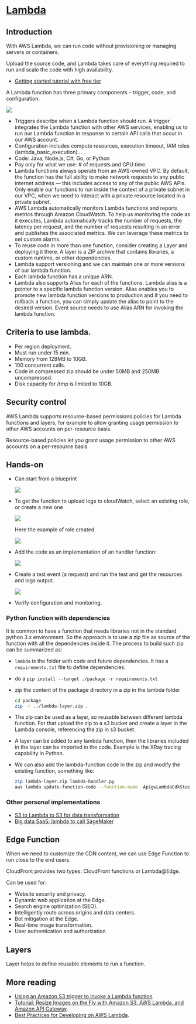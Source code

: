 # [Lambda]()

## Introduction

With AWS Lambda, we can run code without provisioning or managing servers or containers.

Upload the source code, and Lambda takes care of everything required to run and scale the code with high availability.

* [Getting started tutorial with free tier](https://aws.amazon.com/getting-started/hands-on/run-serverless-code/)

A  Lambda function has three primary components – trigger, code, and configuration.

![](./images/lambda-fct-0.png)

* Triggers describe when a Lambda function should run. A trigger integrates the Lambda function with other AWS services, enabling us to run our Lambda function in response to certain API calls that occur in our AWS account.
* Configuration includes compute resources, execution timeout, IAM roles (lambda_basic_execution)...
* Code: Java, Node.js, C#, Go, or Python
* Pay only for what we use: # of requests and CPU time.
* Lambda functions always operate from an AWS-owned VPC. By default, the function has the full ability to make network requests to any public internet address — this includes access to any of the public AWS APIs. Only enable our functions to run inside the context of a private subnet in our VPC, when we need to interact with a private resource located in a private subnet.
* AWS Lambda automatically monitors Lambda functions and reports metrics through Amazon CloudWatch. To help us monitoring the code as it executes, Lambda automatically tracks the number of requests, the latency per request, and the number of requests resulting in an error and publishes the associated metrics.  We can leverage these metrics to set custom alarms.
* To reuse code in more than one function, consider creating a Layer and deploying it there. A layer is a ZIP archive that contains libraries, a custom runtime, or other dependencies.
* Lambda support versioning and we can maintain one or more versions of our lambda function. 
* Each lambda function has a unique ARN. 
* Lambda also supports Alias for each of the functions. Lambda alias is a pointer to a specific lambda function version. Alias enables you to promote new lambda function versions to production and if you need to rollback a function, you can simply update the alias to point to the desired version. Event source needs to use Alias ARN for invoking the lambda function.

## Criteria to use lambda.

* Per region deployment.
* Must run under 15 min.
* Memory from 128MB to 10GB.
* 100 concurrent calls.
* Code in compressed zip should be under 50MB and 250MB uncompressed.
* Disk capacity for /tmp is limited to 10GB.

## Security control

AWS Lambda supports resource-based permissions policies for Lambda functions and layers, for example to allow granting usage permission to other AWS accounts on per-resource basis.

Resource-based policies let you grant usage permission to other AWS accounts on a per-resource basis.

## Hands-on

* Can start from a blueprint

    ![](./images/lambda-fct-1.png)

* To get the function to upload logs to cloudWatch, select an existing role, or create a new one
    
    ![](./images/lambda-fct-2.png)

    Here the example of role created

    ![](./images/iam-role-for-lambda.png)

* Add the code as an implementation of an handler function:

    ![](./images/lambda-fct-3.png)

* Create a test event (a request) and run the test and get the resources and logs output.

    ![](./images/lambda-fct-4.png)

* Verify configuration and monitoring.

### Python function with dependencies

It is common to have a function that needs libraries not in the standard python 3.x environment. So the approach is to use a zip file as source of the function with all the dependencies inside it. The process to build such zip can be summarized as:

* `lambda` is the folder with code and future dependencies. It has a `requirements.txt` file to define dependencies.
* do a `pip install --target ./package -r requirements.txt`
* zip the content of the package directory in a zip in the lambda folder

    ```sh
    cd package
    zip -r ../lambda-layer.zip .
    ```

* The zip can be used as a layer, so reusable between different lambda function. For that upload the zip to a s3 bucket and create a layer in the Lambda console, referencing the zip in s3 bucket.
* A layer can be added to any lambda function, then the libraries included in the layer can be imported in the code. Example is the XRay tracing capability in Python.
* We can also add the lambda-function code in the zip and modify the existing function, something like:

    ```sh
    zip lambda-layer.zip lambda-handler.py
    aws lambda update-function-code --function-name  ApigwLambdaCdkStack-SageMakerMapperLambda2EFF1AC9-bERmXFWzvWSC --zip-file fileb://lambda-layer.zip
    ```

### Other personal implementations

* [S3 to Lambda to S3 for data transformation](https://github.com/jbcodeforce/aws-studies/tree/main/labs/s3-lambda)
* [Big data SaaS: lambda to call SageMaker](https://github.com/jbcodeforce/big-data-tenant-analytics/tree/main/setup/saas-solution-cdk/lambda)

## Edge Function

When we need to customize the CDN content, we can use Edge Function to run close to the end users. 

CloudFront provides two types: CloudFront functions or Lambda@Edge.

Can be used for:

* Website security and privacy.
* Dynamic web application at the Edge.
* Search engine optimization (SEO).
* Intelligently route across origins and data centers.
* Bot mitigation at the Edge.
* Real-time image transformation.
* User authentication and authorization.

## Layers

Layer helps to define reusable elements to run a function.

## More reading

* [Using an Amazon S3 trigger to invoke a Lambda function](https://docs.aws.amazon.com/lambda/latest/dg/with-s3-example.html).
* [Tutorial: Resize Images on the Fly with Amazon S3, AWS Lambda, and Amazon API Gateway](https://aws.amazon.com/blogs/compute/resize-images-on-the-fly-with-amazon-s3-aws-lambda-and-amazon-api-gateway/).
* [Best Practices for Developing on AWS Lambda](https://aws.amazon.com/blogs/architecture/best-practices-for-developing-on-aws-lambda/).